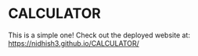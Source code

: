 # CALCULATOR
This is a simple one!
Check out the deployed website at: https://nidhish3.github.io/CALCULATOR/
